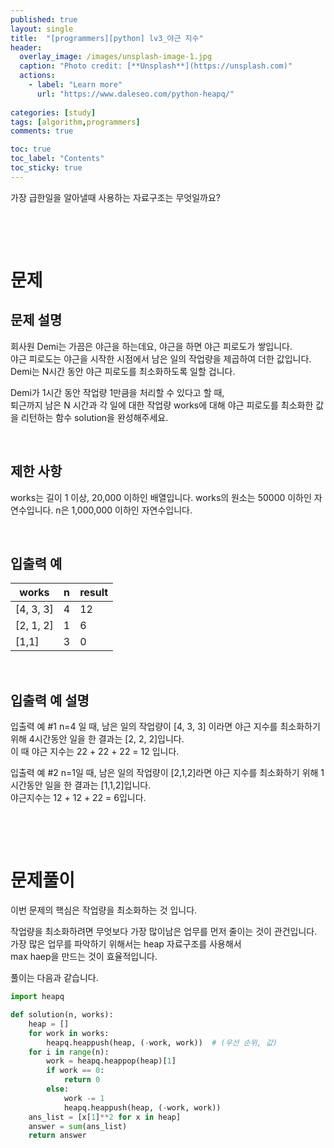 ```yaml
---
published: true
layout: single
title:  "[programmers][python] lv3_야근 지수"
header:
  overlay_image: /images/unsplash-image-1.jpg
  caption: "Photo credit: [**Unsplash**](https://unsplash.com)"
  actions:
    - label: "Learn more"
      url: "https://www.daleseo.com/python-heapq/"
      
categories: [study]
tags: [algorithm,programmers]
comments: true

toc: true
toc_label: "Contents"
toc_sticky: true
---
```


가장 급한일을 알아낼때 사용하는 자료구조는 무엇일까요? 


&nbsp;

&nbsp;

# 문제

## 문제 설명

회사원 Demi는 가끔은 야근을 하는데요, 야근을 하면 야근 피로도가 쌓입니다.  
야근 피로도는 야근을 시작한 시점에서 남은 일의 작업량을 제곱하여 더한 값입니다.  
Demi는 N시간 동안 야근 피로도를 최소화하도록 일할 겁니다.  

Demi가 1시간 동안 작업량 1만큼을 처리할 수 있다고 할 때,  
퇴근까지 남은 N 시간과 각 일에 대한 작업량 works에 대해 야근 피로도를 최소화한 값을 리턴하는 함수 solution을 완성해주세요.

&nbsp;

## 제한 사항

works는 길이 1 이상, 20,000 이하인 배열입니다.
works의 원소는 50000 이하인 자연수입니다.
n은 1,000,000 이하인 자연수입니다.

&nbsp;

## 입출력 예
|works|	n	|result|
|---|---|---|
|[4, 3, 3]|	4|	12|
|[2, 1, 2]|	1|	6|
|[1,1]|	3	|0|

&nbsp;

## 입출력 예 설명

입출력 예 #1
n=4 일 때, 남은 일의 작업량이 [4, 3, 3] 이라면 야근 지수를 최소화하기 위해 4시간동안 일을 한 결과는 [2, 2, 2]입니다.  
이 때 야근 지수는 22 + 22 + 22 = 12 입니다.

입출력 예 #2
n=1일 때, 남은 일의 작업량이 [2,1,2]라면 야근 지수를 최소화하기 위해 1시간동안 일을 한 결과는 [1,1,2]입니다.  
야근지수는 12 + 12 + 22 = 6입니다.

&nbsp;

&nbsp;


# 문제풀이 

이번 문제의 핵심은 작업량을 최소화하는 것 입니다.  

작업량을 최소화하려면 무엇보다 가장 많이남은 업무를 먼저 줄이는 것이 관건입니다.  
가장 많은 업무를 파악하기 위해서는 heap 자료구조를 사용해서  
max haep을 만드는 것이 효율적입니다.  

풀이는 다음과 같습니다.  

```py
import heapq

def solution(n, works):
    heap = []
    for work in works:
        heapq.heappush(heap, (-work, work))  # (우선 순위, 값)
    for i in range(n):
        work = heapq.heappop(heap)[1]
        if work == 0:
            return 0
        else:
            work -= 1
            heapq.heappush(heap, (-work, work))
    ans_list = [x[1]**2 for x in heap] 
    answer = sum(ans_list) 
    return answer
```